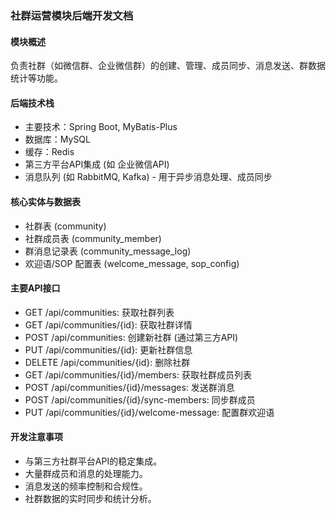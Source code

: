 ### 社群运营模块后端开发文档

#### 模块概述

负责社群（如微信群、企业微信群）的创建、管理、成员同步、消息发送、群数据统计等功能。

#### 后端技术栈

- 主要技术：Spring Boot, MyBatis-Plus
- 数据库：MySQL
- 缓存：Redis
- 第三方平台API集成 (如 企业微信API)
- 消息队列 (如 RabbitMQ, Kafka) - 用于异步消息处理、成员同步

#### 核心实体与数据表

- 社群表 (community)
- 社群成员表 (community_member)
- 群消息记录表 (community_message_log)
- 欢迎语/SOP 配置表 (welcome_message, sop_config)

#### 主要API接口

- GET /api/communities: 获取社群列表
- GET /api/communities/{id}: 获取社群详情
- POST /api/communities: 创建新社群 (通过第三方API)
- PUT /api/communities/{id}: 更新社群信息
- DELETE /api/communities/{id}: 删除社群
- GET /api/communities/{id}/members: 获取社群成员列表
- POST /api/communities/{id}/messages: 发送群消息
- POST /api/communities/{id}/sync-members: 同步群成员
- PUT /api/communities/{id}/welcome-message: 配置群欢迎语

#### 开发注意事项

- 与第三方社群平台API的稳定集成。
- 大量群成员和消息的处理能力。
- 消息发送的频率控制和合规性。
- 社群数据的实时同步和统计分析。 